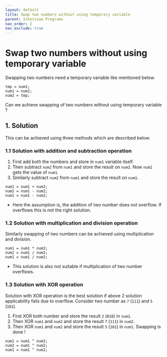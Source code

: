 ```yaml
---
layout: default
title: Swap two numbers without using temporary variable
parent: Interview Programs
nav_order: 2
nav_exclude: true
---
```


# Swap two numbers without using temporary variable
Swapping two numbers need a temporary variable like mentioned below.
```
tmp = num1;
num1 = num2;
num2 = tmp;
```
Can we achieve swapping of two numbers without using temporary variable ?

## 1. Solution
This can be achieved using three methods which are described below.

### 1.1 Solution with addition and subtraction operation
1. First add both the numbers and store in `num1` variable itself.
2. Then subtract `num2` from `num1` and store the result on `num2`. Now `num2`
gets the value of `num1`.
3. Similarly subtract `num2` from `num1` and store the result on `num1`.
```
num1 = num1 + num2;
num2 = num1 - num2;
num1 = num1 - num2;
```

- Here the assumption is, the addition of two number does not overflow. If
overflows this is not the right solution.

### 1.2 Solution with multiplication and division operation
Similarly swapping of two numbers can be achieved using multiplication and
division.

```
num1 = num1 * num2;
num2 = num1 / num2;
num1 = num1 / num2;
```
- This solution is also not suitable if multiplication of two number
overflows.

### 1.3 Solution with XOR operation
Solution with XOR operation is the best solution if above 2 solution
applicability fails due to overflow. Consider two number as `7` (`111`) and
`5` (`101`).
1. First XOR both number and store the result `2` (`010`) in `num1`.
2. Then XOR `num1` and `num2` and store the result `7` (`111`) in `num2`.
3. Then XOR `num1` and `num2` and store the result `5` (`101`) in `num1`.
Swapping is done !

```
num1 = num1 ^ num2;
num2 = num1 ^ num2;
num1 = num1 ^ num2;
```
